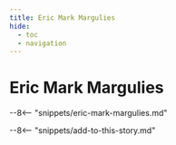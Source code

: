 ```yaml
---
title: Eric Mark Margulies
hide:
  - toc
  - navigation 
---
```


# Eric Mark Margulies

<!--
**ddmmmyyyy — ddmmmyyyy**
-->

--8<-- "snippets/eric-mark-margulies.md"

--8<-- "snippets/add-to-this-story.md"